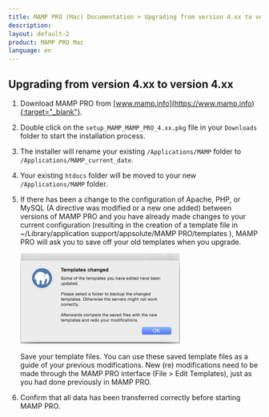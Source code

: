 ```yaml
---
title: MAMP PRO (Mac) Documentation > Upgrading from version 4.xx to version 4.xx
description: 
layout: default-2
product: MAMP PRO Mac
language: en
---
```


## Upgrading from version 4.xx to version 4.xx

1. Download MAMP PRO from [www.mamp.info](https://www.mamp.info){:target="_blank"}.
2. Double click on the `setup_MAMP_MAMP_PRO_4.xx.pkg` file in your `Downloads` folder to start the installation process.
3. The installer will rename your existing `/Applications/MAMP` folder to `/Applications/MAMP_current_date`.
4. Your existing `htdocs` folder will be moved to your new `/Applications/MAMP` folder.
5. If there has been a change to the configuration of Apache, PHP, or MySQL (A directive was modified or a new one added)    between versions of MAMP PRO and you have already made changes to your current configuration (resulting in the creation of a template file in ~/Library/application support/appsolute/MAMP PRO/templates ), MAMP PRO will ask you to save off your old templates when you upgrade.

    ![MAMP](/en/MAMP-PRO-Mac/Installation/MAMP-PRO-4xx-4xx-Upgrade/Templates.png)
  
    Save your template files. You can use these saved template files as a guide of your previous modifications. New         (re) modifications need to be made through the MAMP PRO interface (File > Edit Templates), just as you had done previously in MAMP PRO.

6. Confirm that all data has been transferred correctly before starting MAMP PRO.


